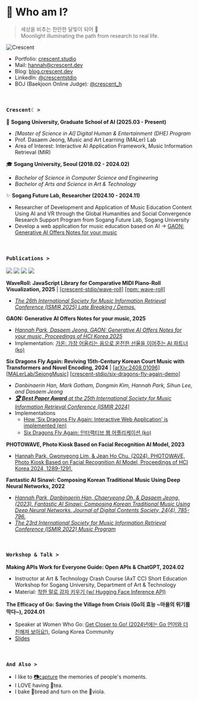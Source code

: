 # 🌙 Who am I?
> 세상을 비추는 찬란한 달빛이 되어 🌃 <br/>
> Moonlight illuminating the path from research to real life.

![Crescent](https://blog.crescent.dev/assets/og_crescent_none.png)

- Portfolio: [crescent.studio](https://www.crescent.studio/)
- Mail: hannah@crescent.dev
- Blog: [blog.crescent.dev](https://blog.crescent.dev/)
- LinkedIn: [@crescentstdio](https://www.linkedin.com/in/crescentstdio/)
- BOJ (Baekjoon Online Judge): [@crescent_h](https://solved.ac/profile/crescent_h)

<br />

### `Crescent☾ >`

🤖 **Sogang University, Graduate School of AI (2025.03 - Present)**

- *[Master of Science in AI] Digital Human & Entertainment (DHE) Program*
- Prof. Dasaem Jeong, Music and Art Learning (MALer) Lab
- Area of Interest: Interactive AI Application Framework, Music Information Retrieval (MIR)

🎓 **Sogang University, Seoul (2018.02 - 2024.02)**
- *Bachelor of Science in Computer Science and Engineering*
- *Bachelor of Arts and Science in Art & Technology*

✨ **Sogang Future Lab, Researcher (2024.10 - 2024.11)**

- Researcher of Development and Application of Music Education Content Using AI and VR through the Global Humanities and Social Convergence Research Support Program from Sogang Future Lab, Sogang University
- Develop a web application for music education based on AI -> [GAON: Generative AI Offers Notes for your music](#publications-)


<br />

### **`Publications >`**

<img src="https://img.shields.io/badge/PyTorch-%23EE4C2C.svg?style=for-the-badge&logo=PyTorch&logoColor=white"> <img src="https://img.shields.io/badge/TypeScript-3178C6?style=for-the-badge&logo=TypeScript&logoColor=white"> <img src="https://img.shields.io/badge/Go-00ADD8?style=for-the-badge&logo=Go&logoColor=white"> <img src="https://img.shields.io/badge/Adobe%20Lightroom-31A8FF?style=for-the-badge&logo=Adobe%20Lightroom&logoColor=black"> 

**WaveRoll: JavaScript Library for Comparative MIDI Piano-Roll Visualization, 2025** | [[crescent-stdio/wave-roll]](https://github.com/crescent-stdio/wave-roll) [[npm: wave-roll]](https://www.npmjs.com/package/wave-roll)
- [*The 26th International Society for Music Information Retrieval Conference (ISMIR 2025) Late Breaking / Demos.*](https://ismir2025program.ismir.net/lbd_459.html)

**GAON: Generative AI Offers Notes for your music, 2025**
- [*Hannah Park, Dasaem Jeong. GAON: Generative AI Offers Notes for your music, Proceedings of HCI Korea 2025*](https://www.dbpia.co.kr/Journal/articleDetail?nodeId=NODE12131739)
- Implementation: [가온: 가장 어울리는 음으로 온전한 선율을 이어주는 AI 파트너 (ko)](https://www.blog.crescent.dev/250204-gaon/)

**Six Dragons Fly Again: Reviving 15th-Century Korean Court Music with Transformers and Novel Encoding, 2024** | [[arXiv:2408.01096]](https://arxiv.org/abs/2408.01096) [[MALerLab/SejongMusic]](https://github.com/MALerLab/SejongMusic) [[crescent-stdio/six-dragons-fly-again-demo]](https://github.com/crescent-stdio/six-dragons-fly-again-demo)
- *Danbinaerin Han, Mark Gotham, Dongmin Kim, Hannah Park, Sihun Lee, and Dasaem Jeong* 
- [***🏆 Best Paper Award** at the 25th International Society for Music Information Retrieval Conference (ISMIR 2024)*](https://ismir2024program.ismir.net/poster_35.html)
- Implementations
  - [How ‘Six Dragons Fly Again: Interactive Web Application’ is implemented (en)](https://www.crescent.studio/project/six-dragons-fly-again-for-web-en)
  - [Six Dragons Fly Again: 인터랙티브 웹 어플리케이션 (ko)](https://www.blog.crescent.dev/240801-six-dragons-fly-again/)

**PHOTOWAVE, Photo Kiosk Based on Facial Recognition AI Model, 2023**
- [Hannah Park, Gwonyeong Lim, & Jean Ho Chu. (2024). PHOTOWAVE, Photo Kiosk Based on Facial Recognition AI Model, Proceedings of HCI Korea 2024, 1289-1291.](https://www.dbpia.co.kr/journal/articleDetail?nodeId=NODE11714852)

**Fantastic AI Sinawi: Composing Korean Traditional Music Using Deep Neural Networks, 2022** 
- [*Hannah Park, Danbinaerin Han, Chaeryeong Oh, & Dasaem Jeong. (2023). Fantastic AI Sinawi: Composing Korean Traditional Music Using Deep Neural Networks. Journal of Digital Contents Society, 24(4), 785-796.*](https://www.kci.go.kr/kciportal/ci/sereArticleSearch/ciSereArtiView.kci?sereArticleSearchBean.artiId=ART002952465)
- [*The 23rd International Society for Music Information Retrieval Conference (ISMIR 2022) Music Program*](https://ismir2022program.ismir.net/music_347.html)


<br/>

### **`Workshop & Talk >`**
**Making APIs Work for Everyone Guide: Open APIs & ChatGPT, 2024.02**
- Instructor at Art & Technology Crash Course (AxT CC) Short Education Workshop for Sogang University, Department of Art & Technology
- Material: [착한 말로 감자 키우기 (w/ Hugging Face Inference API)](https://blog.crescent.dev/240205-talk-to-patato/)

**The Efficacy of Go: Saving the Village from Crisis (Go의 효능 \~마을의 위기를 막다\~), 2024.01** 
- Speaker at Women Who Go: [Get Closer to Go! (2024년에는 Go 언어와 더 친해져 보아요!)](https://festa.io/events/4517), Golang Korea Community
- [Slides](https://docs.google.com/presentation/d/1trmh39lEq8GxzLKeccAap92zBrWHQuVB/edit#slide=id.p1)


<br />

### **`And Also >`**
- I like to [📷capture](https://unsplash.com/ko/@crescent_pic) the memories of people's moments.
- I LOVE having 🍵tea.
- I bake 🥐bread and turn on the 🎻viola.


